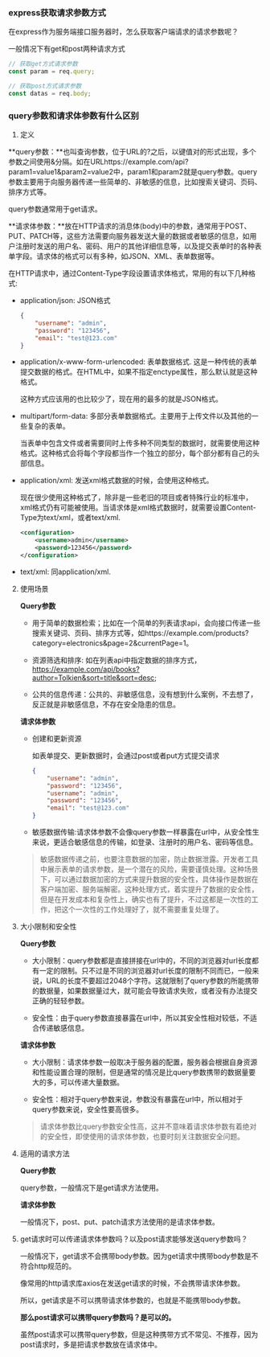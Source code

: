 ### express获取请求参数方式

在express作为服务端接口服务器时，怎么获取客户端请求的请求参数呢？

一般情况下有get和post两种请求方式

```ts
// 获取get方式请求参数
const param = req.query;    

// 获取post方式请求参数
const datas = req.body;
```

### query参数和请求体参数有什么区别

1. 定义
   
**query参数：**也叫查询参数，位于URL的?之后，以键值对的形式出现，多个参数之间使用&分隔。如在URLhttps://example.com/api?param1=value1&param2=value2中，param1和param2就是query参数。query参数主要用于向服务器传递一些简单的、非敏感的信息，比如搜索关键词、页码、排序方式等。

query参数通常用于get请求。

**请求体参数：**放在HTTP请求的消息体(body)中的参数，通常用于POST、PUT、PATCH等，这些方法需要向服务器发送大量的数据或者敏感的信息，如用户注册时发送的用户名、密码、用户的其他详细信息等，以及提交表单时的各种表单字段。请求体的格式可以有多种，如JSON、XML、表单数据等。

在HTTP请求中，通过Content-Type字段设置请求体格式，常用的有以下几种格式:

- application/json: JSON格式

    ```json
    {
        "username": "admin",
        "password": "123456",
        "email": "test@123.com"
    }
    ```

- application/x-www-form-urlencoded: 表单数据格式. 这是一种传统的表单提交数据的格式。在HTML中，如果不指定enctype属性，那么默认就是这种格式。

    这种方式应该用的也比较少了，现在用的最多的就是JSON格式。

- multipart/form-data: 多部分表单数据格式。主要用于上传文件以及其他的一些复杂的表单。

    当表单中包含文件或者需要同时上传多种不同类型的数据时，就需要使用这种格式。这种格式会将每个字段都当作一个独立的部分，每个部分都有自己的头部信息。

- application/xml: 发送xml格式数据的时候，会使用这种格式。

    现在很少使用这种格式了，除非是一些老旧的项目或者特殊行业的标准中，xml格式仍有可能被使用。当请求体是xml格式数据时，就需要设置Content-Type为text/xml，或者text/xml.

    ```xml
    <configuration>
        <username>admin</username>
        <password>123456</password>
    </configuration>
    ```

- text/xml: 同application/xml.

2. 使用场景

    **Query参数**

    - 用于简单的数据检索；比如在一个简单的列表请求api，会向接口传递一些搜索关键词、页码、排序方式等，如https://example.com/products?category=electronics&page=2&currentPage=1。

    - 资源筛选和排序: 如在列表api中指定数据的排序方式，https://example.com/api/books?author=Tolkien&sort=title&sort=desc;

    - 公共的信息传递：公共的、非敏感信息，没有想到什么案例，不去想了，反正就是非敏感信息，不存在安全隐患的信息。

    **请求体参数**

    - 创建和更新资源
        
        如表单提交、更新数据时，会通过post或者put方式提交请求

        ```json
        {
            "username": "admin",
            "password": "123456",
            "username": "admin",
            "password": "123456",
            "email": "test@123.com"
        }
        ```

    - 敏感数据传输:请求体参数不会像query参数一样暴露在url中，从安全性生来说，更适合敏感信息的传输，如登录、注册时的用户名、密码等信息。

    > 敏感数据传递之前，也要注意数据的加密，防止数据泄露。开发者工具中展示表单的请求参数，是一个潜在的风险，需要谨慎处理。这种场景下，可以通过数据加密的方式来提升数据的安全性，具体操作是数据在客户端加密、服务端解密。这种处理方式，着实提升了数据的安全性，但是在开发成本和复杂性上，确实也有了提升，不过这都是一次性的工作，把这个一次性的工作处理好了，就不需要重复处理了。

3. 大小限制和安全性

    **Query参数**

    - 大小限制：query参数都是直接拼接在url中的，不同的浏览器对url长度都有一定的限制。只不过是不同的浏览器对url长度的限制不同而已，一般来说，URL的长度不要超过2048个字符。这就限制了query参数的所能携带的数据量，如果数据量过大，就可能会导致请求失败，或者没有办法提交正确的轻轻参数。

    - 安全性：由于query参数直接暴露在url中，所以其安全性相对较低，不适合传递敏感信息。

    **请求体参数**

    - 大小限制：请求体参数一般取决于服务器的配置，服务器会根据自身资源和性能设置合理的限制，但是通常的情况是比query参数携带的数据量要大的多，可以传递大量数据。

    - 安全性：相对于query参数来说，参数没有暴露在url中，所以相对于query参数来说，安全性要高很多。

    > 请求体参数比query参数安全性高，这并不意味着请求体参数有着绝对的安全性，即使使用的请求体参数，也要时刻关注数据安全问题。

4. 适用的请求方法

    **Query参数**

    query参数，一般情况下是get请求方法使用。

    **请求体参数**

    一般情况下，post、put、patch请求方法使用的是请求体参数。

5. get请求时可以传递请求体参数吗？以及post请求能够发送query参数吗？

    一般情况下，get请求不会携带body参数。因为get请求中携带body参数是不符合http规范的。

    像常用的http请求库axios在发送get请求的时候，不会携带请求体参数。

    所以，get请求是不可以携带请求体参数的，也就是不能携带body参数。

    **那么post请求可以携带query参数吗？是可以的。**
    
    虽然post请求可以携带query参数，但是这种携带方式不常见、不推荐，因为post请求时，多是把请求参数放在请求体中。